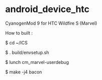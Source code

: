 # android_device_htc
CyanogenMod 9 for HTC Wildfire S (Marvel)

How to built :

$ cd ~/ICS

$ . build/envsetup.sh

$ lunch cm_marvel-userdebug

$ make -j4 bacon

